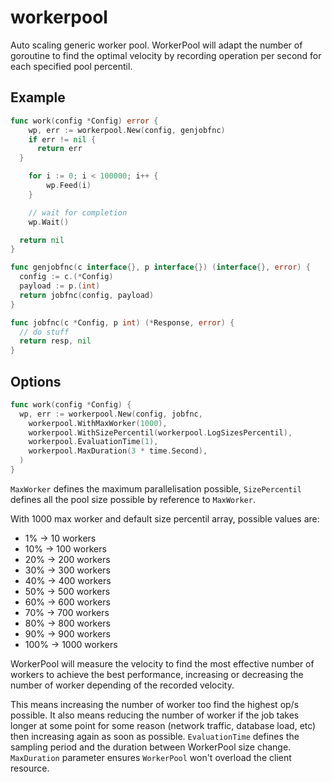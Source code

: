 # workerpool

Auto scaling generic worker pool. WorkerPool will adapt the number of goroutine to find the optimal velocity by recording operation per second for each specified pool percentil.

## Example

```go
func work(config *Config) error {
	wp, err := workerpool.New(config, genjobfnc)
	if err != nil {
	  return err
  }

	for i := 0; i < 100000; i++ {
		wp.Feed(i)
	}

	// wait for completion
	wp.Wait()

  return nil
}

func genjobfnc(c interface{}, p interface{}) (interface{}, error) {
  config := c.(*Config)
  payload := p.(int)
  return jobfnc(config, payload)
}

func jobfnc(c *Config, p int) (*Response, error) {
  // do stuff
  return resp, nil
}
```

## Options

```go
func work(config *Config) {
  wp, err := workerpool.New(config, jobfnc,
    workerpool.WithMaxWorker(1000),
    workerpool.WithSizePercentil(workerpool.LogSizesPercentil),
    workerpool.EvaluationTime(1),
    workerpool.MaxDuration(3 * time.Second),
  )
}
```

`MaxWorker` defines the maximum parallelisation possible, `SizePercentil` defines all the pool size possible by reference to `MaxWorker`.

With 1000 max worker and default size percentil array, possible values are:
  * 1% -> 10 workers
  * 10% -> 100 workers
  * 20% -> 200 workers
  * 30% -> 300 workers
  * 40% -> 400 workers
  * 50% -> 500 workers
  * 60% -> 600 workers
  * 70% -> 700 workers
  * 80% -> 800 workers
  * 90% -> 900 workers
  * 100% -> 1000 workers

WorkerPool will measure the velocity to find the most effective number of workers to achieve the best performance, increasing or decreasing the number of worker depending of the recorded velocity.

This means increasing the number of worker too find the highest op/s possible. It also means reducing the number of worker if the job takes longer at some point for some reason (network traffic, database load, etc) then increasing again as soon as possible. `EvaluationTime` defines the sampling period and the duration between WorkerPool size change. `MaxDuration` parameter ensures `WorkerPool` won't overload the client resource.

